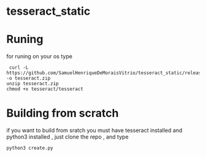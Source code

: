 # tesseract_static

# Runing 
for runing on your os type 

```shell 
 curl -L https://github.com/SamuelHenriqueDeMoraisVitrio/tesseract_static/releases/download/0.001/tesseract.zip -o tesseract.zip
unzip tesseract.zip
chmod +x tesseract/tesseract
```

# Building from scratch 
if you want to build from sratch you must have tesseract installed and python3 installed , just clone the repo , and type 

```shell
python3 create.py
```